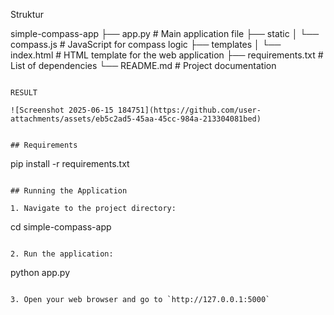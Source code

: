 Struktur

simple-compass-app
├── app.py              # Main application file
├── static
│   └── compass.js      # JavaScript for compass logic
├── templates
│   └── index.html      # HTML template for the web application
├── requirements.txt     # List of dependencies
└── README.md           # Project documentation
```

RESULT

![Screenshot 2025-06-15 184751](https://github.com/user-attachments/assets/eb5c2ad5-45aa-45cc-984a-213304081bed)


## Requirements

```
pip install -r requirements.txt
```

## Running the Application

1. Navigate to the project directory:

   ```
   cd simple-compass-app
   ```

2. Run the application:

   ```
   python app.py
   ```

3. Open your web browser and go to `http://127.0.0.1:5000`

